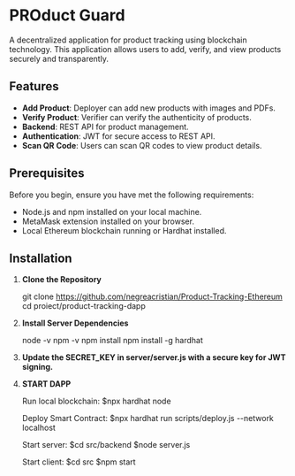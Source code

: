 # PROduct Guard

A decentralized application for product tracking using blockchain technology. This application allows users to add, verify, and view products securely and transparently.

## Features

- **Add Product**: Deployer can add new products with images and PDFs.
- **Verify Product**: Verifier can verify the authenticity of products.
- **Backend**: REST API for product management.
- **Authentication**: JWT for secure access to REST API.
- **Scan QR Code**: Users can scan QR codes to view product details.
## Prerequisites

Before you begin, ensure you have met the following requirements:

- Node.js and npm installed on your local machine.
- MetaMask extension installed on your browser.
- Local Ethereum blockchain running or Hardhat installed.

## Installation

1. **Clone the Repository**

   git clone https://github.com/negreacristian/Product-Tracking-Ethereum
   cd proiect/product-tracking-dapp

2. **Install Server Dependencies**
   
   node -v
   npm -v
   npm install
   npm install -g hardhat
  
3. **Update the SECRET_KEY in server/server.js with a secure key for JWT signing.**

3. **START DAPP**

    Run local blockchain:  $npx hardhat node

    Deploy Smart Contract: $npx hardhat run scripts/deploy.js --network localhost

    Start server: $cd src/backend
                  $node server.js

    Start client: $cd src
                  $npm start
